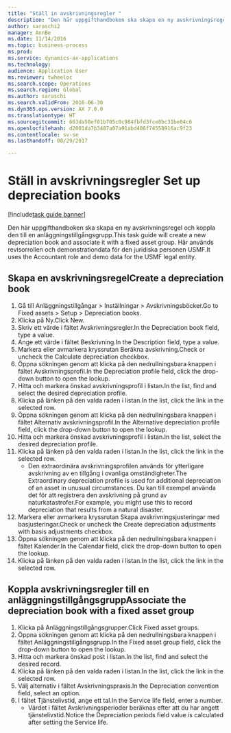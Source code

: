 ```yaml
--- 
title: "Ställ in avskrivningsregler "
description: "Den här uppgifthandboken ska skapa en ny avskrivningsregel och koppla den till en anläggningstillgångsgrupp."
author: saraschi2
manager: AnnBe
ms.date: 11/14/2016
ms.topic: business-process
ms.prod: 
ms.service: dynamics-ax-applications
ms.technology: 
audience: Application User
ms.reviewer: twheeloc
ms.search.scope: Operations
ms.search.region: Global
ms.author: saraschi
ms.search.validFrom: 2016-06-30
ms.dyn365.ops.version: AX 7.0.0
ms.translationtype: HT
ms.sourcegitcommit: 663da58ef01b705c0c984fbfd3fce8bc31be04c6
ms.openlocfilehash: d2001da7b3487a07a91abd406f74558916ac9f23
ms.contentlocale: sv-se
ms.lasthandoff: 08/29/2017

---
```

# <a name="set-up-depreciation-books"></a><span data-ttu-id="b3089-103">Ställ in avskrivningsregler </span><span class="sxs-lookup"><span data-stu-id="b3089-103">Set up depreciation books</span></span> 

[!include[task guide banner](../../includes/task-guide-banner.md)]

<span data-ttu-id="b3089-104">Den här uppgifthandboken ska skapa en ny avskrivningsregel och koppla den till en anläggningstillgångsgrupp.</span><span class="sxs-lookup"><span data-stu-id="b3089-104">This task guide will create a new depreciation book and associate it with a fixed asset group.</span></span>  <span data-ttu-id="b3089-105">Här används revisorrollen och demonstrationdata för den juridiska personen USMF.</span><span class="sxs-lookup"><span data-stu-id="b3089-105">It uses the Accountant role and demo data for the USMF legal entity.</span></span>


## <a name="create-a-depreciation-book"></a><span data-ttu-id="b3089-106">Skapa en avskrivningsregel</span><span class="sxs-lookup"><span data-stu-id="b3089-106">Create a depreciation book</span></span>
1. <span data-ttu-id="b3089-107">Gå till Anläggningstillgångar > Inställningar > Avskrivningsböcker.</span><span class="sxs-lookup"><span data-stu-id="b3089-107">Go to Fixed assets > Setup > Depreciation books.</span></span>
2. <span data-ttu-id="b3089-108">Klicka på Ny.</span><span class="sxs-lookup"><span data-stu-id="b3089-108">Click New.</span></span>
3. <span data-ttu-id="b3089-109">Skriv ett värde i fältet Avskrivningsregler.</span><span class="sxs-lookup"><span data-stu-id="b3089-109">In the Depreciation book field, type a value.</span></span>
4. <span data-ttu-id="b3089-110">Ange ett värde i fältet Beskrivning.</span><span class="sxs-lookup"><span data-stu-id="b3089-110">In the Description field, type a value.</span></span>
5. <span data-ttu-id="b3089-111">Markera eller avmarkera kryssrutan Beräkna avskrivning.</span><span class="sxs-lookup"><span data-stu-id="b3089-111">Check or uncheck the Calculate depreciation checkbox.</span></span>
6. <span data-ttu-id="b3089-112">Öppna sökningen genom att klicka på den nedrullningsbara knappen i fältet Avskrivningsprofil.</span><span class="sxs-lookup"><span data-stu-id="b3089-112">In the Depreciation profile field, click the drop-down button to open the lookup.</span></span>
7. <span data-ttu-id="b3089-113">Hitta och markera önskad avskrivningsprofil i listan.</span><span class="sxs-lookup"><span data-stu-id="b3089-113">In the list, find and select the desired depreciation profile.</span></span>
8. <span data-ttu-id="b3089-114">Klicka på länken på den valda raden i listan.</span><span class="sxs-lookup"><span data-stu-id="b3089-114">In the list, click the link in the selected row.</span></span>
9. <span data-ttu-id="b3089-115">Öppna sökningen genom att klicka på den nedrullningsbara knappen i fältet Alternativ avskrivningsprofil.</span><span class="sxs-lookup"><span data-stu-id="b3089-115">In the Alternative depreciation profile field, click the drop-down button to open the lookup.</span></span>
10. <span data-ttu-id="b3089-116">Hitta och markera önskad avskrivningsprofil i listan.</span><span class="sxs-lookup"><span data-stu-id="b3089-116">In the list, select the desired depreciation profile.</span></span>
11. <span data-ttu-id="b3089-117">Klicka på länken på den valda raden i listan.</span><span class="sxs-lookup"><span data-stu-id="b3089-117">In the list, click the link in the selected row.</span></span>
    * <span data-ttu-id="b3089-118">Den extraordinära avskrivningsprofilen används för ytterligare avskrivning av en tillgång i ovanliga omständigheter.</span><span class="sxs-lookup"><span data-stu-id="b3089-118">The Extraordinary depreciation profile is used for additional depreciation of an asset in unusual circumstances.</span></span> <span data-ttu-id="b3089-119">Du kan till exempel använda det för att registrera den avskrivning på grund av naturkatastrofer.</span><span class="sxs-lookup"><span data-stu-id="b3089-119">For example, you might use this to record depreciation that results from a natural disaster.</span></span>  
12. <span data-ttu-id="b3089-120">Markera eller avmarkera kryssrutan Skapa avskrivningsjusteringar med basjusteringar.</span><span class="sxs-lookup"><span data-stu-id="b3089-120">Check or uncheck the Create depreciation adjustments with basis adjustments checkbox.</span></span>
13. <span data-ttu-id="b3089-121">Öppna sökningen genom att klicka på den nedrullningsbara knappen i fältet Kalender.</span><span class="sxs-lookup"><span data-stu-id="b3089-121">In the Calendar field, click the drop-down button to open the lookup.</span></span>
14. <span data-ttu-id="b3089-122">Klicka på länken på den valda raden i listan.</span><span class="sxs-lookup"><span data-stu-id="b3089-122">In the list, click the link in the selected row.</span></span>

## <a name="associate-the-depreciation-book-with-a-fixed-asset-group"></a><span data-ttu-id="b3089-123">Koppla avskrivningsregler till en anläggningstillgångsgrupp</span><span class="sxs-lookup"><span data-stu-id="b3089-123">Associate the depreciation book with a fixed asset group</span></span>
1. <span data-ttu-id="b3089-124">Klicka på Anläggningstillgångsgrupper.</span><span class="sxs-lookup"><span data-stu-id="b3089-124">Click Fixed asset groups.</span></span>
2. <span data-ttu-id="b3089-125">Öppna sökningen genom att klicka på den nedrullningsbara knappen i fältet Anläggningstillgångsgrupp.</span><span class="sxs-lookup"><span data-stu-id="b3089-125">In the Fixed asset group field, click the drop-down button to open the lookup.</span></span>
3. <span data-ttu-id="b3089-126">Hitta och markera önskad post i listan.</span><span class="sxs-lookup"><span data-stu-id="b3089-126">In the list, find and select the desired record.</span></span>
4. <span data-ttu-id="b3089-127">Klicka på länken på den valda raden i listan.</span><span class="sxs-lookup"><span data-stu-id="b3089-127">In the list, click the link in the selected row.</span></span>
5. <span data-ttu-id="b3089-128">Välj alternativ i fältet Avskrivningspraxis.</span><span class="sxs-lookup"><span data-stu-id="b3089-128">In the Depreciation convention field, select an option.</span></span>
6. <span data-ttu-id="b3089-129">I fältet Tjänstelivstid, ange ett tal.</span><span class="sxs-lookup"><span data-stu-id="b3089-129">In the Service life field, enter a number.</span></span>
    * <span data-ttu-id="b3089-130">Värdet i fältet Avskrivningsperioder beräknas efter att du har angett tjänstelivstid.</span><span class="sxs-lookup"><span data-stu-id="b3089-130">Notice the Depreciation periods field value is calculated after setting the Service life.</span></span>  



